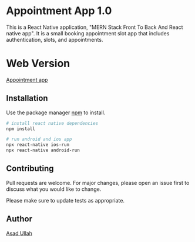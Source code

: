 # Appointment App 1.0

This is a React Native application, "MERN Stack Front To Back And React native app". It is a small booking appointment slot app that includes authentication, slots, and appointments.

# Web Version

[Appointment app](https://github.com/asad041/appointment-mern)

## Installation

Use the package manager [npm](https://www.npmjs.com/) to install.

```bash
# install react native dependencies
npm install

# run android and ios app
npx react-native ios-run
npx react-native android-run
```

## Contributing

Pull requests are welcome. For major changes, please open an issue first to discuss what you would like to change.

Please make sure to update tests as appropriate.

## Author

[Asad Ullah](https://asadullah.info)
